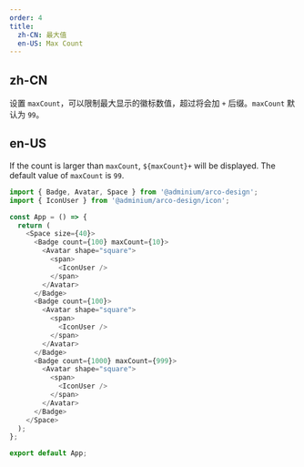 ```yaml
---
order: 4
title:
  zh-CN: 最大值
  en-US: Max Count
---
```


## zh-CN

设置 `maxCount`，可以限制最大显示的徽标数值，超过将会加 `+` 后缀。`maxCount` 默认为 `99`。

## en-US

If the count is larger than `maxCount`, `${maxCount}+` will be displayed. The default value of `maxCount` is `99`.

```js
import { Badge, Avatar, Space } from '@adminium/arco-design';
import { IconUser } from '@adminium/arco-design/icon';

const App = () => {
  return (
    <Space size={40}>
      <Badge count={100} maxCount={10}>
        <Avatar shape="square">
          <span>
            <IconUser />
          </span>
        </Avatar>
      </Badge>
      <Badge count={100}>
        <Avatar shape="square">
          <span>
            <IconUser />
          </span>
        </Avatar>
      </Badge>
      <Badge count={1000} maxCount={999}>
        <Avatar shape="square">
          <span>
            <IconUser />
          </span>
        </Avatar>
      </Badge>
    </Space>
  );
};

export default App;
```
